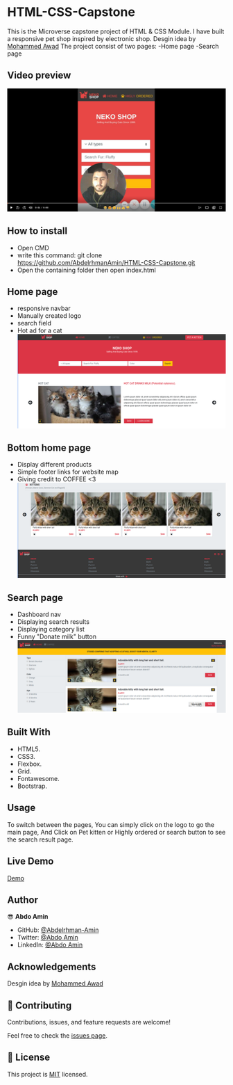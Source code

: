 # HTML-CSS-Capstone

This is the Microverse capstone project of HTML & CSS Module.
I have built a responsive pet shop inspired by electronic shop.
Desgin idea by [Mohammed Awad](https://www.behance.net/gallery/24796463/ZATTIX)
The project consist of two pages:
-Home page
-Search page

## Video preview

[![Watch the video](./src/images/video.png)](https://www.loom.com/share/12dc4381228a4f4ca44181531ca39ffe)

## How to install

- Open CMD
- write this command: git clone https://github.com/AbdelrhmanAmin/HTML-CSS-Capstone.git
- Open the containing folder then open index.html

## Home page

- responsive navbar
- Manually created logo
- search field
- Hot ad for a cat
  ![screenshot](./src/images/Home-nav.png)

## Bottom home page

- Display different products
- Simple footer links for website map
- Giving credit to COFFEE <3
  ![screenshot](./src/images/home-footer.png)

## Search page

- Dashboard nav
- Displaying search results
- Displaying category list
- Funny "Donate milk" button
  ![screenshot](./src/images/search-nav.png)

## Built With

- HTML5.
- CSS3.
- Flexbox.
- Grid.
- Fontawesome.
- Bootstrap.

## Usage

To switch between the pages, You can simply click on the logo to go the main page, And Click on Pet kitten or Highly ordered or search button to see the search result page.

## Live Demo

[Demo](https://raw.githack.com/AbdelrhmanAmin/HTML-CSS-Capstone/feature-branch/index.html)

## Author

😎 **Abdo Amin**

- GitHub: [@Abdelrhman-Amin](https://github.com/AbdelrhmanAmin)
- Twitter: [@Abdo Amin](https://twitter.com/AbdoAmi60489112)
- LinkedIn: [@Abdo Amin](https://www.linkedin.com/in/abdoamin/)

## Acknowledgements

Desgin idea by [Mohammed Awad](https://www.behance.net/gallery/24796463/ZATTIX)

## 🤝 Contributing

Contributions, issues, and feature requests are welcome!

Feel free to check the [issues page](https://github.com/AbdelrhmanAmin/HTML-CSS-Capstone/issues).

## 📝 License

This project is [MIT](./LICENSE) licensed.
